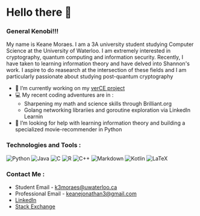 # Hello there 👋 
### General Kenobi!!!

My name is Keane Moraes. I am a 3A university student studying Computer Science at the University of Waterloo. I am extremely interested in cryptography, quantum computing and information security. Recently, I have taken to learning information theory and have delved into Shannon's work. I aspire to do reasearch at the intersection of these fields and I am particularly passionate about studying post-quantum cryptography

- 🔭 I’m currently working on my [verCE project](https://github.com/kj3moraes/verCE)
- 💻 My recent coding adventures are in : 
  * Sharpening my math and science skills through Brilliant.org 
  * Golang networking librariies and goroutine exploration via LinkedIn Learnin
- 🤔 I’m looking for help with learning information theory and building a specialized movie-recommender in Python

### Technologies and Tools :
![Python](https://img.shields.io/badge/Python-3776AB?style=for-the-badge&logo=python&logoColor=white) ![Java]( https://img.shields.io/badge/Java-ED8B00?style=for-the-badge&logo=java&logoColor=white)  ![C]( 	https://img.shields.io/badge/C-00599C?style=for-the-badge&logo=c&logoColor=white)  ![R](https://img.shields.io/badge/R-276DC3?style=for-the-badge&logo=r&logoColor=white) 	![C++](https://img.shields.io/badge/c++-%2300599C.svg?style=for-the-badge&logo=c%2B%2B&logoColor=white)  ![Markdown]( 	https://img.shields.io/badge/Markdown-000000?style=for-the-badge&logo=markdown&logoColor=white)  ![Kotlin]( 	https://img.shields.io/badge/Kotlin-0095D5?&style=for-the-badge&logo=kotlin&logoColor=white) ![LaTeX](https://img.shields.io/badge/LaTeX-0078D4?style=for-the-badge&logo=LaTeX&logoColor=white)


### Contact Me :
* Student Email - [k3moraes@uwaterloo.ca](mailto:k3moraes@uwaterloo.ca)  
* Professional Email - [keanejonathan3@gmail.com](mailto:keanejonathan3@gmail.com)  
* [LinkedIn](https://www.linkedin.com/in/keane-j-moraes-2003/)  
* [Stack Exchange](https://stackexchange.com/users/14957124/keane-jonathan)  
<!--

- [![My GitHub stats](https://github-readme-stats.vercel.app/api?username=LordVader31)](https://github.com/anuraghazra/github-readme-stats)
-->
